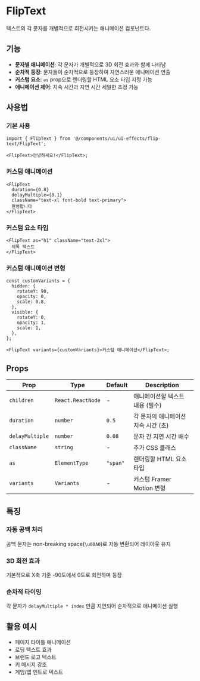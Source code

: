 # FlipText

텍스트의 각 문자를 개별적으로 회전시키는 애니메이션 컴포넌트다.

## 기능

- **문자별 애니메이션**: 각 문자가 개별적으로 3D 회전 효과와 함께 나타남
- **순차적 등장**: 문자들이 순차적으로 등장하여 자연스러운 애니메이션 연출
- **커스텀 요소**: `as` prop으로 렌더링할 HTML 요소 타입 지정 가능
- **애니메이션 제어**: 지속 시간과 지연 시간 세밀한 조정 가능

## 사용법

### 기본 사용

```tsx
import { FlipText } from '@/components/ui/ui-effects/flip-text/FlipText';

<FlipText>안녕하세요!</FlipText>;
```

### 커스텀 애니메이션

```tsx
<FlipText
  duration={0.8}
  delayMultiple={0.1}
  className="text-xl font-bold text-primary">
  환영합니다
</FlipText>
```

### 커스텀 요소 타입

```tsx
<FlipText as="h1" className="text-2xl">
  제목 텍스트
</FlipText>
```

### 커스텀 애니메이션 변형

```tsx
const customVariants = {
  hidden: {
    rotateY: 90,
    opacity: 0,
    scale: 0.8,
  },
  visible: {
    rotateY: 0,
    opacity: 1,
    scale: 1,
  },
};

<FlipText variants={customVariants}>커스텀 애니메이션</FlipText>;
```

## Props

| Prop            | Type              | Default  | Description                         |
| --------------- | ----------------- | -------- | ----------------------------------- |
| `children`      | `React.ReactNode` | -        | 애니메이션할 텍스트 내용 (필수)     |
| `duration`      | `number`          | `0.5`    | 각 문자의 애니메이션 지속 시간 (초) |
| `delayMultiple` | `number`          | `0.08`   | 문자 간 지연 시간 배수              |
| `className`     | `string`          | -        | 추가 CSS 클래스                     |
| `as`            | `ElementType`     | `"span"` | 렌더링할 HTML 요소 타입             |
| `variants`      | `Variants`        | -        | 커스텀 Framer Motion 변형           |

## 특징

### 자동 공백 처리

공백 문자는 non-breaking space(`\u00A0`)로 자동 변환되어 레이아웃 유지

### 3D 회전 효과

기본적으로 X축 기준 -90도에서 0도로 회전하며 등장

### 순차적 타이밍

각 문자가 `delayMultiple * index` 만큼 지연되어 순차적으로 애니메이션 실행

## 활용 예시

- 페이지 타이틀 애니메이션
- 로딩 텍스트 효과
- 브랜드 로고 텍스트
- 키 메시지 강조
- 게임/앱 인트로 텍스트
